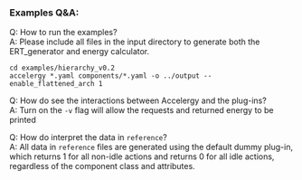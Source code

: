 ### Examples Q&A:  
Q: How to run the examples?   
A: Please include all files in the input directory to generate both the ERT_generator and energy calculator.
```
cd examples/hierarchy_v0.2
accelergy *.yaml components/*.yaml -o ../output --enable_flattened_arch 1
```
 
Q: How do see the interactions between Accelergy and the plug-ins?  
A: Turn on the ```-v``` flag will allow the requests and returned energy to be printed

Q: How do interpret the data in ```reference```?  
A: All data in ```reference``` files are generated using the default dummy plug-in, which returns 1 for all non-idle actions
   and returns 0 for all idle actions, regardless of the component class and attributes.